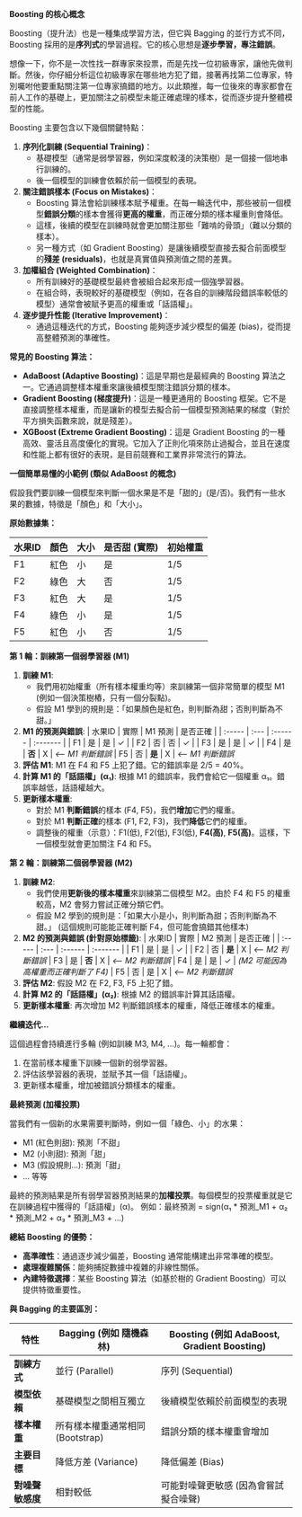 **Boosting 的核心概念**

Boosting（提升法）也是一種集成學習方法，但它與 Bagging 的並行方式不同，Boosting 採用的是**序列式**的學習過程。它的核心思想是**逐步學習，專注錯誤**。

想像一下，你不是一次性找一群專家來投票，而是先找一位初級專家，讓他先做判斷。然後，你仔細分析這位初級專家在哪些地方犯了錯，接著再找第二位專家，特別囑咐他要重點關注第一位專家搞錯的地方。以此類推，每一位後來的專家都會在前人工作的基礎上，更加關注之前模型未能正確處理的樣本，從而逐步提升整體模型的性能。

Boosting 主要包含以下幾個關鍵特點：

1. **序列化訓練 (Sequential Training)**：
    - 基礎模型（通常是弱學習器，例如深度較淺的決策樹）是一個接一個地串行訓練的。
    - 後一個模型的訓練會依賴於前一個模型的表現。
1. **關注錯誤樣本 (Focus on Mistakes)**：
    - Boosting 算法會給訓練樣本賦予權重。在每一輪迭代中，那些被前一個模型**錯誤分類**的樣本會獲得**更高的權重**，而正確分類的樣本權重則會降低。
    - 這樣，後續的模型在訓練時就會更加關注那些「難啃的骨頭」（難以分類的樣本）。
    - 另一種方式（如 Gradient Boosting）是讓後續模型直接去擬合前面模型的**殘差 (residuals)**，也就是真實值與預測值之間的差異。
1. **加權組合 (Weighted Combination)**：
    - 所有訓練好的基礎模型最終會被組合起來形成一個強學習器。
    - 在組合時，表現較好的基礎模型（例如，在各自的訓練階段錯誤率較低的模型）通常會被賦予更高的權重或「話語權」。
1. **逐步提升性能 (Iterative Improvement)**：
    - 通過這種迭代的方式，Boosting 能夠逐步減少模型的偏差 (bias)，從而提高整體預測的準確性。

**常見的 Boosting 算法：**

- **AdaBoost (Adaptive Boosting)**：這是早期也是最經典的 Boosting 算法之一。它通過調整樣本權重來讓後續模型關注錯誤分類的樣本。
- **Gradient Boosting (梯度提升)**：這是一種更通用的 Boosting 框架。它不是直接調整樣本權重，而是讓新的模型去擬合前一個模型預測結果的梯度（對於平方損失函數來說，就是殘差）。
- **XGBoost (Extreme Gradient Boosting)**：這是 Gradient Boosting 的一種高效、靈活且高度優化的實現。它加入了正則化項來防止過擬合，並且在速度和性能上都有很好的表現，是目前競賽和工業界非常流行的算法。

**一個簡單易懂的小範例 (類似 AdaBoost 的概念)**

假設我們要訓練一個模型來判斷一個水果是不是「甜的」(是/否)。我們有一些水果的數據，特徵是「顏色」和「大小」。

**原始數據集：**

| **水果ID** | **顏色** | **大小** | **是否甜 (實際)** | **初始權重** |
| -------- | ------ | ------ | ------------ | -------- |
| F1       | 紅色     | 小      | 是            | 1/5      |
| F2       | 綠色     | 大      | 否            | 1/5      |
| F3       | 紅色     | 大      | 是            | 1/5      |
| F4       | 綠色     | 小      | 是            | 1/5      |
| F5       | 紅色     | 小      | 否            | 1/5      |

**第 1 輪：訓練第一個弱學習器 (M1)**

1. **訓練 M1**:
    - 我們用初始權重（所有樣本權重均等）來訓練第一個非常簡單的模型 M1 (例如一個決策樹樁，只有一個分裂點)。
    - 假設 M1 學到的規則是：「如果顏色是紅色，則判斷為甜；否則判斷為不甜。」
1. **M1 的預測與錯誤**:
    | 水果ID | 實際 | M1 預測 | 是否正確 |
    | :----- | :--- | :------ | :------- |
    | F1     | 是   | 是      | ✓        |
    | F2     | 否   | 否      | ✓        |
    | F3     | 是   | 是      | ✓        |
    | F4     | 是   | **否**  | X        |  *<-- M1 判斷錯誤*
    | F5     | 否   | **是**  | X        |  *<-- M1 判斷錯誤*
2. **評估 M1**: M1 在 F4 和 F5 上犯了錯。它的錯誤率是 2/5 = 40%。
3. **計算 M1 的「話語權」(α₁)**: 根據 M1 的錯誤率，我們會給它一個權重 α₁。錯誤率越低，話語權越大。
4. **更新樣本權重**:
    - 對於 M1 **判斷錯誤**的樣本 (F4, F5)，我們**增加**它們的權重。
    - 對於 M1 **判斷正確**的樣本 (F1, F2, F3)，我們**降低**它們的權重。
    - 調整後的權重（示意）：F1(低), F2(低), F3(低), **F4(高)**, **F5(高)**。這樣，下一個模型就會更加關注 F4 和 F5。

**第 2 輪：訓練第二個弱學習器 (M2)**

1. **訓練 M2**:
    - 我們使用**更新後的樣本權重**來訓練第二個模型 M2。由於 F4 和 F5 的權重較高，M2 會努力嘗試正確分類它們。
    - 假設 M2 學到的規則是：「如果大小是小，則判斷為甜；否則判斷為不甜。」 (這個規則可能能正確判斷 F4，但可能會搞錯其他樣本)
1. **M2 的預測與錯誤 (針對原始標籤)**:
    | 水果ID | 實際 | M2 預測 | 是否正確 |
    | :----- | :--- | :------ | :------- |
    | F1     | 是   | 是      | ✓        |
    | F2     | 否   | **是**  | X        |  *<-- M2 判斷錯誤*
    | F3     | 是   | **否**  | X        |  *<-- M2 判斷錯誤*
    | F4     | 是   | 是      | ✓        |  *(M2 可能因為高權重而正確判斷了 F4)*
    | F5     | 否   | 是      | X        |  *<-- M2 判斷錯誤*
2. **評估 M2**: 假設 M2 在 F2, F3, F5 上犯了錯。
3. **計算 M2 的「話語權」(α₂)**: 根據 M2 的錯誤率計算其話語權。
4. **更新樣本權重**: 再次增加 M2 判斷錯誤樣本的權重，降低正確樣本的權重。

**繼續迭代...**

這個過程會持續進行多輪 (例如訓練 M3, M4, ...)。每一輪都會：

1. 在當前樣本權重下訓練一個新的弱學習器。
2. 評估該學習器的表現，並賦予其一個「話語權」。
3. 更新樣本權重，增加被錯誤分類樣本的權重。

**最終預測 (加權投票)**

當我們有一個新的水果需要判斷時，例如一個「綠色、小」的水果：

- M1 (紅色則甜): 預測「不甜」
- M2 (小則甜): 預測「甜」
- M3 (假設規則...): 預測「甜」
- ... 等等

最終的預測結果是所有弱學習器預測結果的**加權投票**。每個模型的投票權重就是它在訓練過程中獲得的「話語權」(α)。 例如：最終預測 = sign(α₁ * 預測_M1 + α₂ * 預測_M2 + α₃ * 預測_M3 + ...)

**總結 Boosting 的優勢：**

- **高準確性**：通過逐步減少偏差，Boosting 通常能構建出非常準確的模型。
- **處理複雜關係**：能夠捕捉數據中複雜的非線性關係。
- **內建特徵選擇**：某些 Boosting 算法（如基於樹的 Gradient Boosting）可以提供特徵重要性。

**與 Bagging 的主要區別：**

| **特性**     | **Bagging (例如 隨機森林)**  | **Boosting (例如 AdaBoost, Gradient Boosting)** |
| ---------- | ---------------------- | --------------------------------------------- |
| **訓練方式**   | 並行 (Parallel)          | 序列 (Sequential)                               |
| **模型依賴**   | 基礎模型之間相互獨立             | 後續模型依賴於前面模型的表現                                |
| **樣本權重**   | 所有樣本權重通常相同 (Bootstrap) | 錯誤分類的樣本權重會增加                                  |
| **主要目標**   | 降低方差 (Variance)        | 降低偏差 (Bias)                                   |
| **對噪聲敏感度** | 相對較低                   | 可能對噪聲更敏感 (因為會嘗試擬合噪聲)                          |

